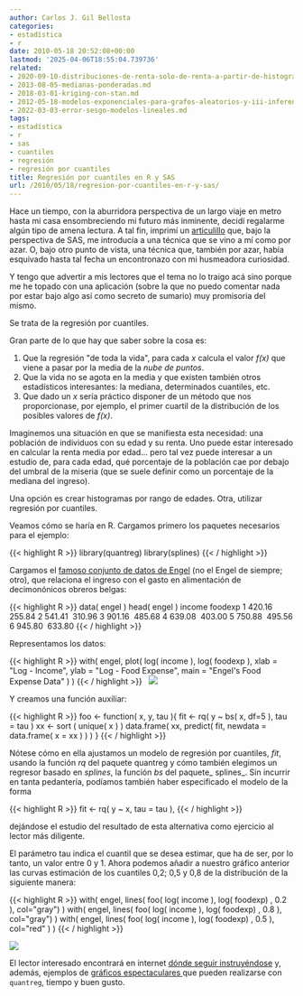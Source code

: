 ```yaml
---
author: Carlos J. Gil Bellosta
categories:
- estadística
- r
date: 2010-05-18 20:52:08+00:00
lastmod: '2025-04-06T18:55:04.739736'
related:
- 2020-09-10-distribuciones-de-renta-solo-de-renta-a-partir-de-histogramas.md
- 2013-08-05-medianas-ponderadas.md
- 2018-03-01-kriging-con-stan.md
- 2012-05-18-modelos-exponenciales-para-grafos-aleatorios-y-iii-inferencia.md
- 2022-03-03-error-sesgo-modelos-lineales.md
tags:
- estadística
- r
- sas
- cuantiles
- regresión
- regresión por cuantiles
title: Regresión por cuantiles en R y SAS
url: /2010/05/18/regresion-por-cuantiles-en-r-y-sas/
---
```


Hace un tiempo, con la aburridora perspectiva de un largo viaje en metro hasta mi casa ensombreciendo mi futuro más inminente, decidí regalarme algún tipo de amena lectura. A tal fin, imprimí un [articulillo](http://www2.sas.com/proceedings/sugi30/213-30.pdf) que, bajo la perspectiva de SAS, me introducía a una técnica que se vino a mí como por azar. O, bajo otro punto de vista, una técnica que, también por azar, había esquivado hasta tal fecha un encontronazo con mi husmeadora curiosidad.

Y tengo que advertir a mis lectores que el tema no lo traigo acá sino porque me he topado con una aplicación (sobre la que no puedo comentar nada por estar bajo algo así como secreto de sumario) muy promisoria del mismo.

Se trata de la regresión por cuantiles.

Gran parte de lo que hay que saber sobre la cosa es:

1. Que la regresión "de toda la vida", para cada _x_ calcula el valor _f(x)_ que viene a pasar por la media de la _nube de puntos_.
2. Que la vida no se agota en la media y que existen también otros estadísticos interesantes: la mediana, determinados cuantiles, etc.
3. Que dado un _x_ sería práctico disponer de un método que nos proporcionase, por ejemplo, el primer cuartil de la distribución de los posibles valores de _f(x)_.

Imaginemos una situación en que se manifiesta esta necesidad: una población de individuos con su edad y su renta. Uno puede estar interesado en calcular la renta media por edad... pero tal vez puede interesar a un estudio de, para cada edad, qué porcentaje de la población cae por debajo del umbral de la miseria (que se suele definir como un porcentaje de la mediana del ingreso).

Una opción es crear histogramas por rango de edades. Otra, utilizar regresión por cuantiles.

Veamos cómo se haría en R. Cargamos primero los paquetes necesarios para el ejemplo:

{{< highlight R >}}
library(quantreg)
library(splines)
{{< / highlight >}}

Cargamos el [famoso conjunto de datos de Engel](http://www2.bc.edu/~lewbel/palengel.pdf) (no el Engel de siempre; otro), que relaciona el ingreso con el gasto en alimentación de decimonónicos obreros belgas:

{{< highlight R >}}
data( engel )
head( engel )
income foodexp
1 420.16  255.84
2 541.41  310.96
3 901.16  485.68
4 639.08  403.00
5 750.88  495.56
6 945.80  633.80
{{< / highlight >}}

Representamos los datos:

{{< highlight R >}}
with( engel, plot( log( income ), log( foodexp ),
        xlab = "Log - Income",
        ylab = "Log - Food Expense",
        main = "Engel's Food Expense Data" ) )
{{< / highlight >}}
     
![](/wp-uploads/2010/05/engel_dat1.png#center)


Y creamos una función auxiliar:

{{< highlight R >}}
foo <- function( x, y, tau ){
    fit <- rq( y ~ bs( x, df=5 ), tau = tau )
    xx <- sort ( unique( x ) )
    data.frame( xx, predict( fit, newdata = data.frame( x = xx ) ) )
}
{{< / highlight >}}

Nótese cómo en ella ajustamos un modelo de regresión por cuantiles, _fit_, usando la función _rq_ del paquete quantreg y cómo también elegimos un regresor basado en _splines_, la función _bs_ del paquete_ splines_. Sin incurrir en tanta pedantería, podíamos también haber especificado el modelo de la forma

{{< highlight R >}}
    fit <- rq( y ~ x, tau = tau ),
{{< / highlight >}}

dejándose el estudio del resultado de esta alternativa como ejercicio al lector más diligente.

El parámetro tau indica el cuantil que se desea estimar, que ha de ser, por lo tanto, un valor entre 0 y 1. Ahora podemos añadir a nuestro gráfico anterior las curvas estimación de los cuantiles 0,2; 0,5 y 0,8 de la distribución de la siguiente manera:

{{< highlight R >}}
    with( engel, lines( foo( log( income ), log( foodexp) , 0.2 ),
       col="gray") )
    with( engel, lines( foo( log( income ), log( foodexp) , 0.8 ),
       col="gray") )
    with( engel, lines( foo( log( income ), log( foodexp) , 0.5 ),
       col="red" ) )
{{< / highlight >}}


[![](/wp-uploads/2010/05/engel_dat_quant1.png?w=300)
](/wp-uploads/2010/05/engel_dat_quant1.png#center)

El lector interesado encontrará en internet [dónde seguir instruyéndose](http://cablemodem.fibertel.com.ar/wsosa/topicosunlp/QuantileClaseBeamer1.pdf) y, además, ejemplos de [gráficos espectaculares ](http://addictedtor.free.fr/graphiques/RGraphGallery.php?graph=109)que pueden realizarse con `quantreg`, tiempo y buen gusto.